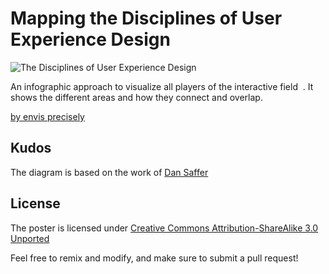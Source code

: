 # Mapping the Disciplines of User Experience Design
![The Disciplines of User Experience Design](https://raw.github.com/envisprecisely/disciplines-of-ux/master/poster.jpg)

An infographic approach to visualize all players of the interactive field  . It shows the different areas and how they connect and overlap.

[by envis precisely](http://envis-precisely.com)

## Kudos
The diagram is based on the work of [Dan Saffer](http://www.kickerstudio.com/2008/12/the-disciplines-of-user-experience/)

## License
The poster is licensed under [Creative Commons Attribution-ShareAlike 3.0 Unported](http://creativecommons.org/licenses/by-sa/3.0/)

Feel free to remix and modify, and make sure to submit a pull request!